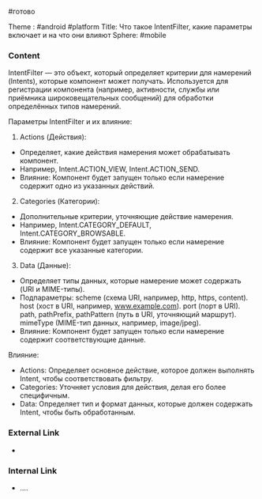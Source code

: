#готово 

Theme : #android #platform
Title: Что такое IntentFilter, какие параметры включает и на что они влияют
Sphere: #mobile 

### Content

IntentFilter — это объект, который определяет критерии для намерений (Intents), которые компонент может получать. Используется для регистрации компонента (например, активности, службы или приёмника широковещательных сообщений) для обработки определённых типов намерений.

Параметры IntentFilter и их влияние:

1) Actions (Действия):

- Определяет, какие действия намерения может обрабатывать компонент.
- Например, Intent.ACTION_VIEW, Intent.ACTION_SEND.
- Влияние: Компонент будет запущен только если намерение содержит одно из указанных действий.

2) Categories (Категории):

- Дополнительные критерии, уточняющие действие намерения.
- Например, Intent.CATEGORY_DEFAULT, Intent.CATEGORY_BROWSABLE.
- Влияние: Компонент будет запущен только если намерение содержит все указанные категории.

3) Data (Данные):

- Определяет типы данных, которые намерение может содержать (URI и MIME-типы).
- Подпараметры:
scheme (схема URI, например, http, https, content).
host (хост в URI, например, www.example.com).
port (порт в URI).
path, pathPrefix, pathPattern (путь в URI, уточняющий маршрут).
mimeType (MIME-тип данных, например, image/jpeg).
- Влияние: Компонент будет запущен только если намерение содержит соответствующие данные.

Влияние:
- Actions: Определяет основное действие, которое должен выполнять Intent, чтобы соответствовать фильтру.
- Categories: Уточняет условия для действия, делая его более специфичным.
- Data: Определяет тип и формат данных, которые должен содержать Intent, чтобы быть обработанным.


### External Link

- 

### Internal Link

- ....